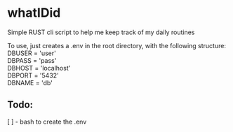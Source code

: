 # whatIDid
Simple RUST cli script to help me keep track of my daily routines

To use, just creates a .env in the root directory, with the following structure:  
DBUSER = 'user'  
DBPASS = 'pass'  
DBHOST = 'localhost'  
DBPORT = '5432'  
DBNAME = 'db'  


## Todo: 
[ ] - bash to create the .env
